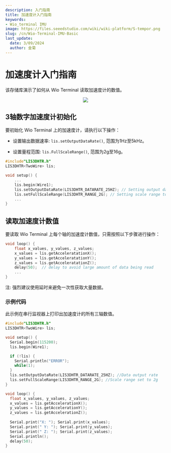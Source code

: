 ```yaml
---
description: 入门指南
title: 加速度计入门指南
keywords:
- Wio_terminal IMU
image: https://files.seeedstudio.com/wiki/wiki-platform/S-tempor.png
slug: /cn/Wio-Terminal-IMU-Basic
last_update:
  date: 3/09/2024
  author: 金菊
---
```


# 加速度计入门指南

该存储库演示了如何从 Wio Terminal 读取加速度计的数值。

<div align="center"><img src="https://files.seeedstudio.com/wiki/Wio-Terminal/img/2019-12-09%2015-42-57.2019-12-09%2015_43_28.gif"/></div>

## 3轴数字加速度计初始化

要初始化 Wio Terminal 上的加速度计，请执行以下操作：

- 设置输出数据速率: `lis.setOutputDataRate()`, 范围为1Hz至5kHz。

- 设置量程范围: `lis.FullScaleRange()`, 范围为2g至16g。

```cpp
#include"LIS3DHTR.h"
LIS3DHTR<TwoWire> lis;

void setup() {
    ...
    lis.begin(Wire1); 
    lis.setOutputDataRate(LIS3DHTR_DATARATE_25HZ); // Setting output data rage to 25Hz, can be set up tp 5kHz 
    lis.setFullScaleRange(LIS3DHTR_RANGE_2G); // Setting scale range to 2g, select from 2,4,8,16g
    ...
}
```

## 读取加速度计数值

要读取 Wio Terminal 上每个轴的加速度计数值，只需按照以下步骤进行操作：

```cpp
void loop() {
    float x_values, y_values, z_values;
    x_values = lis.getAcceleratationX();
    y_values = lis.getAcceleratationY();
    z_values = lis.getAcceleratationZ();
    delay(50);  // delay to avoid large amount of data being read
    ...
}
```

注: 强烈建议使用延时来避免一次性获取大量数据。

### 示例代码

此示例在串行监视器上打印出加速度计的所有三轴数值。

```cpp
#include"LIS3DHTR.h"
LIS3DHTR<TwoWire> lis;

void setup() {
  Serial.begin(115200);
  lis.begin(Wire1);

  if (!lis) {
    Serial.println("ERROR");
    while(1);
  }
  lis.setOutputDataRate(LIS3DHTR_DATARATE_25HZ); //Data output rate
  lis.setFullScaleRange(LIS3DHTR_RANGE_2G); //Scale range set to 2g
}

void loop() {
  float x_values, y_values, z_values;
  x_values = lis.getAccelerationX();
  y_values = lis.getAccelerationY();
  z_values = lis.getAccelerationZ();
  
  Serial.print("X: "); Serial.print(x_values);
  Serial.print(" Y: "); Serial.print(y_values);
  Serial.print(" Z: "); Serial.print(z_values);
  Serial.println();
  delay(50);
}
```

